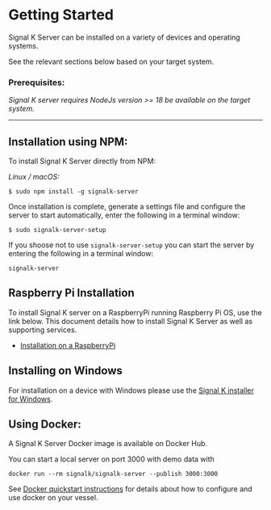 # Getting Started

Signal K Server can be installed on a variety of devices and operating systems.

See the relevant sections below based on your target system.


### Prerequisites:

_Signal K server requires NodeJs version >= 18 be available on the target system._

---

## Installation using NPM:    

To install Signal K Server directly from NPM:

_Linux / macOS:_
```
$ sudo npm install -g signalk-server
```

Once installation is complete, generate a settings file and configure the server to start automatically, enter the following in a terminal window:
```
$ sudo signalk-server-setup
```

If you shoose not to use `signalk-server-setup` you can start the server by entering the following in a terminal window:
```
signalk-server 
```

## Raspberry Pi Installation

To install Signal K server on a RaspberryPi running Raspberry Pi OS, use the link below.
This document details how to install Signal K Server as well as supporting services.

* [Installation on a RaspberryPi](raspberry_pi_installation.md)


## Installing on Windows

For installation on a device with Windows please use the [Signal K installer for Windows](https://github.com/SignalK/signalk-server-windows).


## Using Docker:

A Signal K Server Docker image is available on Docker Hub.

You can start a local server on port 3000  with demo data with

```
docker run --rm signalk/signalk-server --publish 3000:3000
```

See [Docker quickstart instructions](https://github.com/SignalK/signalk-server/blob/master/docker/README.md#quickstart) for details about how to configure and use docker on your vessel.





